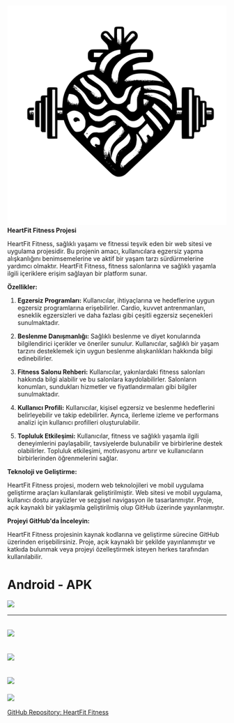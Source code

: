   ![](https://raw.githubusercontent.com/Globipedi/HeartFit/b70a66ac1d3b5b82d4bb84402984983f845c1cbd/img/logo-heartfit.svg)
**HeartFit Fitness Projesi**

HeartFit Fitness, sağlıklı yaşamı ve fitnessi teşvik eden bir web sitesi ve uygulama projesidir. Bu projenin amacı, kullanıcılara egzersiz yapma alışkanlığını benimsemelerine ve aktif bir yaşam tarzı sürdürmelerine yardımcı olmaktır. HeartFit Fitness, fitness salonlarına ve sağlıklı yaşamla ilgili içeriklere erişim sağlayan bir platform sunar.

**Özellikler:**

1.  **Egzersiz Programları:** Kullanıcılar, ihtiyaçlarına ve hedeflerine uygun egzersiz programlarına erişebilirler. Cardio, kuvvet antrenmanları, esneklik egzersizleri ve daha fazlası gibi çeşitli egzersiz seçenekleri sunulmaktadır.
    
2.  **Beslenme Danışmanlığı:** Sağlıklı beslenme ve diyet konularında bilgilendirici içerikler ve öneriler sunulur. Kullanıcılar, sağlıklı bir yaşam tarzını desteklemek için uygun beslenme alışkanlıkları hakkında bilgi edinebilirler.
    
3.  **Fitness Salonu Rehberi:** Kullanıcılar, yakınlardaki fitness salonları hakkında bilgi alabilir ve bu salonlara kaydolabilirler. Salonların konumları, sundukları hizmetler ve fiyatlandırmaları gibi bilgiler sunulmaktadır.
    
4.  **Kullanıcı Profili:** Kullanıcılar, kişisel egzersiz ve beslenme hedeflerini belirleyebilir ve takip edebilirler. Ayrıca, ilerleme izleme ve performans analizi için kullanıcı profilleri oluşturulabilir.
    
5.  **Topluluk Etkileşimi:** Kullanıcılar, fitness ve sağlıklı yaşamla ilgili deneyimlerini paylaşabilir, tavsiyelerde bulunabilir ve birbirlerine destek olabilirler. Topluluk etkileşimi, motivasyonu artırır ve kullanıcıların birbirlerinden öğrenmelerini sağlar.
    

**Teknoloji ve Geliştirme:**

HeartFit Fitness projesi, modern web teknolojileri ve mobil uygulama geliştirme araçları kullanılarak geliştirilmiştir. Web sitesi ve mobil uygulama, kullanıcı dostu arayüzler ve sezgisel navigasyon ile tasarlanmıştır. Proje, açık kaynaklı bir yaklaşımla geliştirilmiş olup GitHub üzerinde yayınlanmıştır.

**Projeyi GitHub'da İnceleyin:**

HeartFit Fitness projesinin kaynak kodlarına ve geliştirme sürecine GitHub üzerinden erişebilirsiniz. Proje, açık kaynaklı bir şekilde yayınlanmıştır ve katkıda bulunmak veya projeyi özelleştirmek isteyen herkes tarafından kullanılabilir.

# Android - APK
![](https://raw.githubusercontent.com/Globipedi/HeartFit-Website/main/instagram-post/Uygulama/gonderi1.png)

--- 
![](https://raw.githubusercontent.com/Globipedi/HeartFit-Website/main/instagram-post/Uygulama/gonderi2.png)
--- 
![](https://raw.githubusercontent.com/Globipedi/HeartFit-Website/main/instagram-post/Uygulama/gonderi3.png)
--- 
![](https://raw.githubusercontent.com/Globipedi/HeartFit-Website/main/instagram-post/Uygulama/gonderi4.png)
--- 
![](https://raw.githubusercontent.com/Globipedi/HeartFit-Website/main/instagram-post/Uygulama/gonderi6.png)

[GitHub Repository: HeartFit Fitness](https://github.com/Globipedi/HeartFit)
